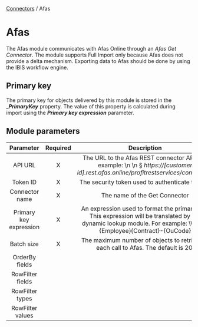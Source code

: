 <a href="javascript:void(0)" class="help-trigger"
data-helpkey="SysPage_Connector">Connectors</a> / Afas

# Afas

The Afas module communicates with Afas Online through an *Afas Get
Connector*. The module supports Full Import only because Afas does not
provide a delta mechanism. Exporting data to Afas should be done by
using the IBIS workflow engine.

## Primary key

The primary key for objects delivered by this module is stored in the
\_***PrimaryKey*** property. The value of this property is calculated
during import using the ***Primary key expression*** parameter.

## Module parameters

|        Parameter       | Required |                                                                             Description                                                                             |
|:----------------------:|:--------:|:-------------------------------------------------------------------------------------------------------------------------------------------------------------------:|
|         API URL        |     X    |                 The URL to the Afas REST connector API. For example:       \\n \\n §   _https://[customer id].rest.afas.online/profitrestservices/connectors_                 |
|        Token ID        |     X    |                                                           The security token used to authenticate to Afas                                                           |
|     Connector name     |     X    |                                                                    The name of the Get Connector                                                                    |
| Primary key expression |     X    | An expression used to format the primary key. This expression will be translated by the dynamic lookup module. For example:   \\\n\\\n     §   {Employee}{Contract}-{OuCode} |
|       Batch size       |     X    |                                          The maximum number of objects to retrieve in each call to Afas. The default is 20.                                         |
|     OrderBy fields     |          |                                                                                                                                                                     |
|    RowFilter fields    |          |                                                                                                                                                                     |
|     RowFilter types    |          |                                                                                                                                                                     |
|    RowFilter values    |          |                                                                                                                                                                     |

 
